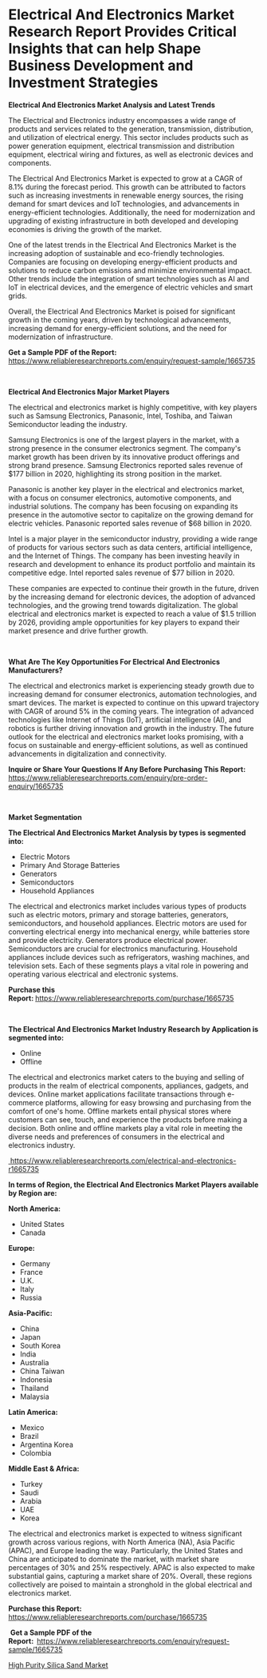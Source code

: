 <p><h1>Electrical And Electronics Market Research Report Provides Critical Insights that can help Shape Business Development and Investment Strategies</h1></p><p><strong>Electrical And Electronics Market Analysis and Latest Trends</strong></p>
<p><p>The Electrical and Electronics industry encompasses a wide range of products and services related to the generation, transmission, distribution, and utilization of electrical energy. This sector includes products such as power generation equipment, electrical transmission and distribution equipment, electrical wiring and fixtures, as well as electronic devices and components.</p><p>The Electrical And Electronics Market is expected to grow at a CAGR of 8.1% during the forecast period. This growth can be attributed to factors such as increasing investments in renewable energy sources, the rising demand for smart devices and IoT technologies, and advancements in energy-efficient technologies. Additionally, the need for modernization and upgrading of existing infrastructure in both developed and developing economies is driving the growth of the market.</p><p>One of the latest trends in the Electrical And Electronics Market is the increasing adoption of sustainable and eco-friendly technologies. Companies are focusing on developing energy-efficient products and solutions to reduce carbon emissions and minimize environmental impact. Other trends include the integration of smart technologies such as AI and IoT in electrical devices, and the emergence of electric vehicles and smart grids.</p><p>Overall, the Electrical And Electronics Market is poised for significant growth in the coming years, driven by technological advancements, increasing demand for energy-efficient solutions, and the need for modernization of infrastructure.</p></p>
<p><strong>Get a Sample PDF of the Report:&nbsp;</strong> <a href="https://www.reliableresearchreports.com/enquiry/request-sample/1665735">https://www.reliableresearchreports.com/enquiry/request-sample/1665735</a></p>
<p>&nbsp;</p>
<p><strong>Electrical And Electronics Major Market Players</strong></p>
<p><p>The electrical and electronics market is highly competitive, with key players such as Samsung Electronics, Panasonic, Intel, Toshiba, and Taiwan Semiconductor leading the industry. </p><p>Samsung Electronics is one of the largest players in the market, with a strong presence in the consumer electronics segment. The company's market growth has been driven by its innovative product offerings and strong brand presence. Samsung Electronics reported sales revenue of $177 billion in 2020, highlighting its strong position in the market.</p><p>Panasonic is another key player in the electrical and electronics market, with a focus on consumer electronics, automotive components, and industrial solutions. The company has been focusing on expanding its presence in the automotive sector to capitalize on the growing demand for electric vehicles. Panasonic reported sales revenue of $68 billion in 2020.</p><p>Intel is a major player in the semiconductor industry, providing a wide range of products for various sectors such as data centers, artificial intelligence, and the Internet of Things. The company has been investing heavily in research and development to enhance its product portfolio and maintain its competitive edge. Intel reported sales revenue of $77 billion in 2020.</p><p>These companies are expected to continue their growth in the future, driven by the increasing demand for electronic devices, the adoption of advanced technologies, and the growing trend towards digitalization. The global electrical and electronics market is expected to reach a value of $1.5 trillion by 2026, providing ample opportunities for key players to expand their market presence and drive further growth.</p></p>
<p>&nbsp;</p>
<p><strong>What Are The Key Opportunities For Electrical And Electronics Manufacturers?</strong></p>
<p><p>The electrical and electronics market is experiencing steady growth due to increasing demand for consumer electronics, automation technologies, and smart devices. The market is expected to continue on this upward trajectory with CAGR of around 5% in the coming years. The integration of advanced technologies like Internet of Things (IoT), artificial intelligence (AI), and robotics is further driving innovation and growth in the industry. The future outlook for the electrical and electronics market looks promising, with a focus on sustainable and energy-efficient solutions, as well as continued advancements in digitalization and connectivity.</p></p>
<p><strong>Inquire or Share Your Questions If Any Before Purchasing This Report:</strong> <a href="https://www.reliableresearchreports.com/enquiry/pre-order-enquiry/1665735">https://www.reliableresearchreports.com/enquiry/pre-order-enquiry/1665735</a></p>
<p>&nbsp;</p>
<p><strong>Market Segmentation</strong></p>
<p><strong>The Electrical And Electronics Market Analysis by types is segmented into:</strong></p>
<p><ul><li>Electric Motors</li><li>Primary And Storage Batteries</li><li>Generators</li><li>Semiconductors</li><li>Household Appliances</li></ul></p>
<p><p>The electrical and electronics market includes various types of products such as electric motors, primary and storage batteries, generators, semiconductors, and household appliances. Electric motors are used for converting electrical energy into mechanical energy, while batteries store and provide electricity. Generators produce electrical power. Semiconductors are crucial for electronics manufacturing. Household appliances include devices such as refrigerators, washing machines, and television sets. Each of these segments plays a vital role in powering and operating various electrical and electronic systems.</p></p>
<p><strong>Purchase this Report:&nbsp;</strong><a href="https://www.reliableresearchreports.com/purchase/1665735">https://www.reliableresearchreports.com/purchase/1665735</a></p>
<p>&nbsp;</p>
<p><strong>The Electrical And Electronics Market Industry Research by Application is segmented into:</strong></p>
<p><ul><li>Online</li><li>Offline</li></ul></p>
<p><p>The electrical and electronics market caters to the buying and selling of products in the realm of electrical components, appliances, gadgets, and devices. Online market applications facilitate transactions through e-commerce platforms, allowing for easy browsing and purchasing from the comfort of one's home. Offline markets entail physical stores where customers can see, touch, and experience the products before making a decision. Both online and offline markets play a vital role in meeting the diverse needs and preferences of consumers in the electrical and electronics industry.</p></p>
<p><a href="https://www.reliableresearchreports.com/electrical-and-electronics-r1665735">&nbsp;https://www.reliableresearchreports.com/electrical-and-electronics-r1665735</a></p>
<p><strong>In terms of Region, the Electrical And Electronics Market Players available by Region are:</strong></p>
<p>
    <p> <strong> North America: </strong>
        <ul>
            <li>United States</li>
            <li>Canada</li>
        </ul>
        </p> 
    <p> <strong> Europe: </strong>
        <ul>
            <li>Germany</li>
            <li>France</li>
            <li>U.K.</li>
            <li>Italy</li>
            <li>Russia</li>
        </ul>
        </p> 
    <p> <strong> Asia-Pacific: </strong>
        <ul>
            <li>China</li>
            <li>Japan</li>
            <li>South Korea</li>
            <li>India</li>
            <li>Australia</li>
            <li>China Taiwan</li>
            <li>Indonesia</li>
            <li>Thailand</li>
            <li>Malaysia</li>
        </ul>
        </p> 
    <p> <strong> Latin America: </strong>
        <ul>
            <li>Mexico</li>
            <li>Brazil</li>
            <li>Argentina Korea</li>
            <li>Colombia</li>
        </ul>
        </p> 
    <p> <strong> Middle East & Africa: </strong>
        <ul>
            <li>Turkey</li>
            <li>Saudi</li>
            <li>Arabia</li>
            <li>UAE</li>
            <li>Korea</li>
        </ul>
    </p>
    </p>
<p><p>The electrical and electronics market is expected to witness significant growth across various regions, with North America (NA), Asia Pacific (APAC), and Europe leading the way. Particularly, the United States and China are anticipated to dominate the market, with market share percentages of 30% and 25% respectively. APAC is also expected to make substantial gains, capturing a market share of 20%. Overall, these regions collectively are poised to maintain a stronghold in the global electrical and electronics market.</p></p>
<p><strong>Purchase this Report: </strong><a href="https://www.reliableresearchreports.com/purchase/1665735">https://www.reliableresearchreports.com/purchase/1665735</a></p>
<p>&nbsp;<strong>Get a Sample PDF of the Report:&nbsp;&nbsp;</strong><a href="https://www.reliableresearchreports.com/enquiry/request-sample/1665735">https://www.reliableresearchreports.com/enquiry/request-sample/1665735</a></p>
<p><strong></strong></p>
<p><p><a href="https://issuu.com/reportprime-2/docs/high-purity-silica-sand-market-size-2030.pptx">High Purity Silica Sand Market</a></p></p>
